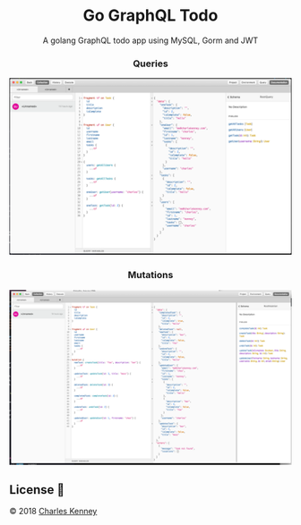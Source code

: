 <h1 align="center">
  Go GraphQL Todo
</h1>
<p align="center">
  A golang GraphQL todo app using MySQL, Gorm and JWT
</p>

<h3 align="center">Queries</h3>
<p align="center">
  <a target="_blank" href="https://raw.githubusercontent.com/Charliekenney23/go-graphql-todo/master/assets/queries.png">
    <img src="assets/queries.png" alt="queries">
  </a>
</p>

<h3 align="center">Mutations</h3>
<p align="center">
  <a target="_blank" href="https://raw.githubusercontent.com/Charliekenney23/go-graphql-todo/master/assets/mutations.png">
    <img src="assets/mutations.png" alt="mutations">
  </a>
</p>

<h2>License 📜</h2>
<p>
  &copy; 2018 <a href="https://github.com/charliekenney23">Charles Kenney</a>
</p>
